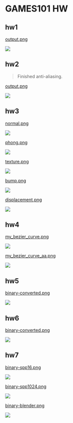 # GAMES101 HW

## hw1

[output.png](hw1/image/output.png)

![](hw1/image/output.png)

## hw2

> Finished anti-aliasing.

[output.png](hw2/image/output.png)

![](hw2/image/output.png)

## hw3

[normal.png](hw3/image/normal.png)

![](hw3/image/normal.png)

[phong.png](hw3/image/phong.png)

![](hw3/image/phong.png)

[texture.png](hw3/image/texture.png)

![](hw3/image/texture.png)

[bump.png](hw3/image/bump.png)

![](hw3/image/bump.png)

[displacement.png](hw3/image/displacement.png)

![](hw3/image/displacement.png)

## hw4

[my_bezier_curve.png](hw4/image/my_bezier_curve.png)

![](hw4/image/my_bezier_curve.png)

[my_bezier_curve_aa.png](hw4/image/my_bezier_curve_aa.png)

![](hw4/image/my_bezier_curve_aa.png)

## hw5

[binary-converted.png](hw5/image/binary-converted.png)

![](hw5/image/binary-converted.png)

## hw6

[binary-converted.png](hw6/image/binary-converted.png)

![](hw6/image/binary-converted.png)

## hw7

[binary-spp16.png](hw7/image/binary-spp16.png)

![](hw7/image/binary-spp16.png)

[binary-spp1024.png](hw7/image/binary-spp1024.png)

![](hw7/image/binary-spp1024.png)

[binary-blender.png](hw7/image/binary-blender.png)

![](hw7/image/binary-blender.png)
